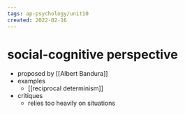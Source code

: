 ```yaml
---
tags: ap-psychology/unit10 
created: 2022-02-16
---
```


# social-cognitive perspective

- proposed by [[Albert Bandura]]
- examples
	- [[reciprocal determinism]]
- critiques
	- relies too heavily on situations 
